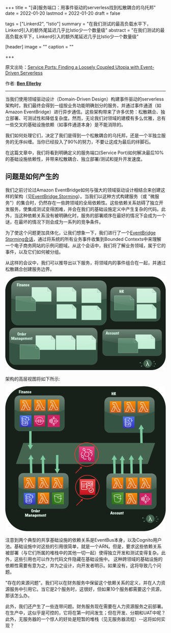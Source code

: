 +++
title = "[译]服务端口：用事件驱动的serverless找到松散耦合的乌托邦"
date = 2022-01-20
lastmod = 2022-01-20
draft = false

tags = ["Linkerd2", "Istio"]
summary = "在我们测试的最高负载水平下，Linkerd引入的额外尾延迟几乎比Istio少一个数量级"
abstract = "在我们测试的最高负载水平下，Linkerd引入的额外尾延迟几乎比Istio少一个数量级"

[header]
image = ""
caption = ""

+++



原文出处：[Service Ports: Finding a Loosely Coupled Utopia with Event-Driven Serverless](https://medium.com/serverless-transformation/service-ports-finding-a-loosely-coupled-utopia-with-event-driven-serverless-6964aacd1487)

作者: **[Ben Ellerby](https://medium.com/@bene_37069)**

-----------

当我们使用领域驱动设计（Domain-Driven Design）构建事件驱动的serverless架构时，我们最终会得到一组按业务功能明确划分的服务，并通过事件通道（如Amazon EventBridge）进行异步通信。这些架构带来了许多优势：松散耦合、独立部署、可测试性和降低复杂度。然而，无论我们对领域的建模有多么优雅，总有一些交叉的基础设施依赖（如事件通道本身）是不能消除的。

我们如何处理它们，决定了我们是得到一个松散耦合的乌托邦，还是一个半独立服务的无序纠缠。当你已经投入了90%的努力，不要让这成为最后的绊脚石。

在这篇文章中，我们将看到明确定义的服务端口(Service Port)如何解决最后10%的基础设施依赖性，并带来松散耦合、独立部署/测试和提升开发速度。

## 问题是如何产生的

我们之前讨论过Amazon EventBridge如何与强大的领域驱动设计相结合来创建这样的架构（见[EventBridge Storming](https://medium.com/serverless-transformation/eventbridge-storming-how-to-build-state-of-the-art-event-driven-serverless-architectures-e07270d4dee)）。当我们以这种方式构建服务（或 "微服务"）的集合时，仍然存在一些跨领域的全局依赖性。这些依赖关系妨碍了独立开发服务，使集成测试变得困难，并会在我们的基础设施定义中产生复杂的代码。此外，当这种依赖关系没有被明确化时，服务的部署顺序在最好的情况下会成为一个谜，在最坏的情况下则会成为一系列的竞争条件。

为了使这个问题更加具体化，让我们想象一下，我们进行了一个[EventBridge Storming会话](https://medium.com/serverless-transformation/eventbridge-storming-how-to-build-state-of-the-art-event-driven-serverless-architectures-e07270d4dee)，通过将系统的所有业务事件收集到Bounded Contexts中来理解一个电子商务网站的示例问题域。从这个会话中，我们将了解业务领域，属于它的事件，以及它们如何被分组。

从这样的会议中，我们可以推导出以下服务，将领域内的事件组合在一起，并通过松散耦合创建服务边界。

![1](images/1.png)

架构的高层视图将如下所示:

![2](images/2.png)

注意到两个典型的共享基础设施的依赖关系是EventBus本身，以及Cognito用户池。基础设施中对这些的引用很简单，就是一个ARN。但是，要求这些依赖关系被部署（与它们所属的堆栈中的其他一切一起）使得独立开发和测试变得复杂。此外，这些引用也可以作为代码文件隐藏在基础设施中。
这种跨领域的基础设施的依赖性需要有意为之，并为之设计，向开发者明示。如果没有，这将导致几个问题。

"存在的来源问题"。我们可以在财务服务中保留这个依赖关系的定义，并在人力资源服务中引用它。当它是2个服务时，这很好，但如果10个服务都需要这个资源，那该怎么办。

此外，我们还产生了一些连带问题。财务服务现在需要在人力资源服务之前部署。在生产中，这似乎是可控的，它将在第一时间发生；但在开发、分期和UAT中呢？此外，无服务器的一个惊人的好处是短暂的堆栈（见无服务器流程）--这将如何实现？

